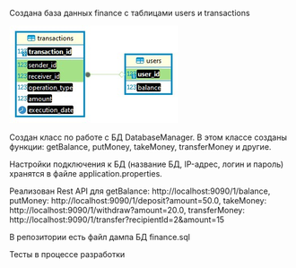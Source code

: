 Создана база данных finance с таблицами users и transactions


![img_3.png](img_3.png)

Создан класс по работе с БД DatabaseManager.
В этом классе созданы функции: getBalance, putMoneу, takeMoney,
transferMoney и другие.

Настройки подключения к БД (название БД, IP-адрес, логин и пароль)
хранятся в файле application.properties.

Реализован Rest API для 
getBalance: http://localhost:9090/1/balance,
putMoney: http://localhost:9090/1/deposit?amount=50.0,
takeMoney: http://localhost:9090/1/withdraw?amount=20.0,
transferMoney: http://localhost:9090/1/transfer?recipientId=2&amount=15

В репозитории есть файл дампа БД finance.sql

Тесты в процессе разработки
